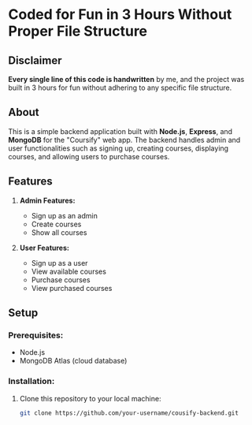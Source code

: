 # Coded for Fun in 3 Hours Without Proper File Structure

## Disclaimer
**Every single line of this code is handwritten** by me, and the project was built in 3 hours for fun without adhering to any specific file structure.

## About
This is a simple backend application built with **Node.js**, **Express**, and **MongoDB** for the "Coursify" web app. The backend handles admin and user functionalities such as signing up, creating courses, displaying courses, and allowing users to purchase courses.

## Features
1. **Admin Features:**
   - Sign up as an admin
   - Create courses
   - Show all courses

2. **User Features:**
   - Sign up as a user
   - View available courses
   - Purchase courses
   - View purchased courses

## Setup

### Prerequisites:
- Node.js
- MongoDB Atlas (cloud database)

### Installation:

1. Clone this repository to your local machine:
   ```bash
   git clone https://github.com/your-username/cousify-backend.git
